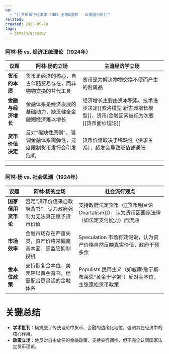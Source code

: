 ```yaml
---
up:
  - "[[货币银行经济学-CH03 金钱&国家 - 以美国为例]]"
related: 
created: 2025-05-18
tags:
  - domain/economy
---
```

### **阿林·杨 vs. 经济正统理论（1924年）**

| 议题          | 阿林·杨的立场                           | 主流经济学立场                                                    |
| ----------- | --------------------------------- | ---------------------------------------------------------- |
| **货币的本质**   | 货币是经济的核心，自古伴随贸易存在，而非物物交换的替代工具     | 货币是为解决物物交换不便而产生的附属品                                        |
| **金融与经济增长** | 金融体系是经济发展的基础动力，缺乏健全金融则经济难以增长      | 经济增长主要由资本积累、技术进步决定[[索洛模型 新古典增长模型]]，货币/金融因素被视为次要 [[货币面纱理论]] |
| **货币价值决定**  | 反对“稀缺性原则”，强调金融体系需弹性，过度限制货币发行会引发危机 | 货币价值取决于稀缺性（供求关系），超发会导致贬值或通胀                                |

---

### **阿林·杨 vs. 社会思潮（1924年）**

| 议题          | 阿林·杨的立场                          | 社会流行观点                                               |
| ----------- | -------------------------------- | ---------------------------------------------------- |
| **国家信用货币论** | 否定“货币价值来自政府背书”，认为政府强制力无法真正赋予货币价值 | 支持政府法定货币（[[货币明目论 Chartalism]]），认为货币因国家法律（如法定支付能力）而流通 |
| **市场效率**    | 金融市场存在严重失灵，资产价格常偏离基本面，需监管抑制投机    | Speculation 市场有效假说，认为资产价格自然反映真实价值，政府干预多余             |
| **金本位政策**   | 支持恢复金本位，美元应以黄金背书，但需配合更灵活的金融体系    | Populists 民粹主义（如威廉·詹宁斯·布莱恩“黄金十字架”）反对金本位，主张宽松货币政策     |



# 关键总结

- **学术批判**：杨挑战了传统理论中货币、金融的边缘化地位，强调其在经济中的核心作用。
- **政策立场**：他反对自由放任的金融政策，支持央行调控，但不完全认同国家法定货币理论。